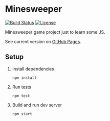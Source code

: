 # Minesweeper

[![Build Status](https://travis-ci.org/kondratyev-nv/minesweeper.svg?branch=master)](https://travis-ci.org/kondratyev-nv/minesweeper)
[![License](https://img.shields.io/badge/License-MIT-green.svg)](LICENSE)

Minesweeper game project just to learn some JS.

See current version on [GitHub Pages](http://kondratyev-nv.github.io/minesweeper/).

## Setup

 1. Install dependencies

        npm install

 1. Run tests

        npm test

 1. Build and run dev server

        npm start
